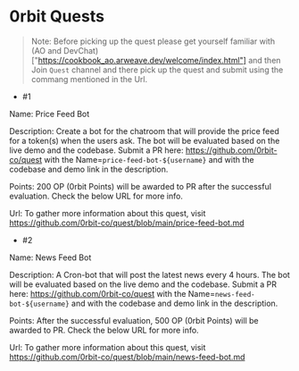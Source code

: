 # 0rbit Quests

> Note: Before picking up the quest please get yourself familiar with (AO and DevChat)["https://cookbook_ao.arweave.dev/welcome/index.html"] and then  Join `Quest` channel and there pick up the quest and submit using the commang mentioned in the Url.

- #1

Name: Price Feed Bot

Description: Create a bot for the chatroom that will provide the price feed for a token(s) when the users ask. The bot will be evaluated based on the live demo and the codebase. 
Submit a PR here: https://github.com/0rbit-co/quest with the Name=`price-feed-bot-${username}` and with the codebase and demo link in the description.

Points: 200 OP (0rbit Points) will be awarded to PR after the successful evaluation. Check the below URL for more info.

Url: To gather more information about this quest, visit https://github.com/0rbit-co/quest/blob/main/price-feed-bot.md

- #2

Name: News Feed Bot

Description: A Cron-bot that will post the latest news every 4 hours. The bot will be evaluated based on the live demo and the codebase. 
Submit a PR here: https://github.com/0rbit-co/quest with the Name=`news-feed-bot-${username}` and with the codebase and demo link in the description.

Points: After the successful evaluation, 500 OP (0rbit Points) will be awarded to PR. Check the below URL for more info.

Url: To gather more information about this quest, visit https://github.com/0rbit-co/quest/blob/main/news-feed-bot.md


